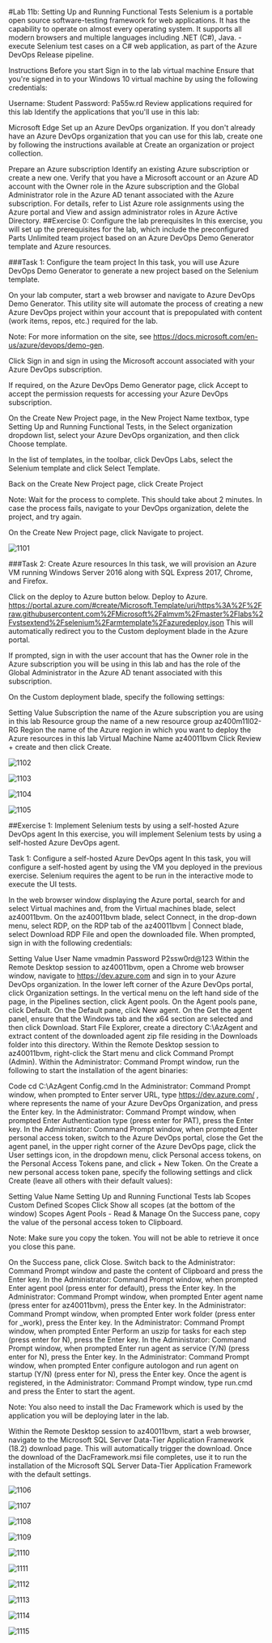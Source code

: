 #Lab 11b: Setting Up and Running Functional Tests
Selenium is a portable open source software-testing framework for web applications. It has the capability to operate on almost every operating system. It supports all modern browsers and multiple languages including .NET (C#), Java. - execute Selenium test cases on a C# web application, as part of the Azure DevOps Release pipeline.

Instructions
Before you start
Sign in to the lab virtual machine
Ensure that you're signed in to your Windows 10 virtual machine by using the following credentials:

Username: Student
Password: Pa55w.rd
Review applications required for this lab
Identify the applications that you'll use in this lab:

Microsoft Edge
Set up an Azure DevOps organization.
If you don't already have an Azure DevOps organization that you can use for this lab, create one by following the instructions available at Create an organization or project collection.

Prepare an Azure subscription
Identify an existing Azure subscription or create a new one.
Verify that you have a Microsoft account or an Azure AD account with the Owner role in the Azure subscription and the Global Administrator role in the Azure AD tenant associated with the Azure subscription. For details, refer to List Azure role assignments using the Azure portal and View and assign administrator roles in Azure Active Directory.
##Exercise 0: Configure the lab prerequisites
In this exercise, you will set up the prerequisites for the lab, which include the preconfigured Parts Unlimited team project based on an Azure DevOps Demo Generator template and Azure resources.

###Task 1: Configure the team project
In this task, you will use Azure DevOps Demo Generator to generate a new project based on the Selenium template.

On your lab computer, start a web browser and navigate to Azure DevOps Demo Generator. This utility site will automate the process of creating a new Azure DevOps project within your account that is prepopulated with content (work items, repos, etc.) required for the lab.

Note: For more information on the site, see https://docs.microsoft.com/en-us/azure/devops/demo-gen.

Click Sign in and sign in using the Microsoft account associated with your Azure DevOps subscription.

If required, on the Azure DevOps Demo Generator page, click Accept to accept the permission requests for accessing your Azure DevOps subscription.

On the Create New Project page, in the New Project Name textbox, type Setting Up and Running Functional Tests, in the Select organization dropdown list, select your Azure DevOps organization, and then click Choose template.

In the list of templates, in the toolbar, click DevOps Labs, select the Selenium template and click Select Template.

Back on the Create New Project page, click Create Project

Note: Wait for the process to complete. This should take about 2 minutes. In case the process fails, navigate to your DevOps organization, delete the project, and try again.

On the Create New Project page, click Navigate to project.

![1101](imagesEvidencia11/1101.PNG)

###Task 2: Create Azure resources
In this task, we will provision an Azure VM running Windows Server 2016 along with SQL Express 2017, Chrome, and Firefox.

Click on the deploy to Azure button below. Deploy to Azure. https://portal.azure.com/#create/Microsoft.Template/uri/https%3A%2F%2Fraw.githubusercontent.com%2FMicrosoft%2Falmvm%2Fmaster%2Flabs%2Fvstsextend%2Fselenium%2Farmtemplate%2Fazuredeploy.json
This will automatically redirect you to the Custom deployment blade in the Azure portal.

If prompted, sign in with the user account that has the Owner role in the Azure subscription you will be using in this lab and has the role of the Global Administrator in the Azure AD tenant associated with this subscription.

On the Custom deployment blade, specify the following settings:

Setting Value
Subscription the name of the Azure subscription you are using in this lab
Resource group the name of a new resource group az400m11l02-RG
Region the name of the Azure region in which you want to deploy the Azure resources in this lab
Virtual Machine Name az40011bvm
Click Review + create and then click Create.

![1102](imagesEvidencia11/1102.PNG)

![1103](imagesEvidencia11/1103.PNG)

![1104](imagesEvidencia11/1104.PNG)

![1105](imagesEvidencia11/1105.PNG)

##Exercise 1: Implement Selenium tests by using a self-hosted Azure DevOps agent
In this exercise, you will implement Selenium tests by using a self-hosted Azure DevOps agent.

Task 1: Configure a self-hosted Azure DevOps agent
In this task, you will configure a self-hosted agent by using the VM you deployed in the previous exercise. Selenium requires the agent to be run in the interactive mode to execute the UI tests.

In the web browser window displaying the Azure portal, search for and select Virtual machines and, from the Virtual machines blade, select az40011bvm.
On the az40011bvm blade, select Connect, in the drop-down menu, select RDP, on the RDP tab of the az40011bvm | Connect blade, select Download RDP File and open the downloaded file.
When prompted, sign in with the following credentials:

Setting Value
User Name vmadmin
Password P2ssw0rd@123
Within the Remote Desktop session to az40011bvm, open a Chrome web browser window, navigate to https://dev.azure.com and sign in to your Azure DevOps organization.
In the lower left corner of the Azure DevOps portal, click Organization settings.
In the vertical menu on the left hand side of the page, in the Pipelines section, click Agent pools.
On the Agent pools pane, click Default.
On the Default pane, click New agent.
On the Get the agent panel, ensure that the Windows tab and the x64 section are selected and then click Download.
Start File Explorer, create a directory C:\AzAgent and extract content of the downloaded agent zip file residing in the Downloads folder into this directory.
Within the Remote Desktop session to az40011bvm, right-click the Start menu and click Command Prompt (Admin).
Within the Administrator: Command Prompt window, run the following to start the installation of the agent binaries:

Code
cd C:\AzAgent
Config.cmd
In the Administrator: Command Prompt window, when prompted to Enter server URL, type https://dev.azure.com/ <your-DevOps-organization-name>, where <your-DevOps-organization-name> represents the name of your Azure DevOps Organization, and press the Enter key.
In the Administrator: Command Prompt window, when prompted Enter Authentication type (press enter for PAT), press the Enter key.
In the Administrator: Command Prompt window, when prompted Enter personal access token, switch to the Azure DevOps portal, close the Get the agent panel, in the upper right corner of the Azure DevOps page, click the User settings icon, in the dropdown menu, click Personal access tokens, on the Personal Access Tokens pane, and click + New Token.
On the Create a new personal access token pane, specify the following settings and click Create (leave all others with their default values):

Setting Value
Name Setting Up and Running Functional Tests lab
Scopes Custom Defined
Scopes Click Show all scopes (at the bottom of the window)
Scopes Agent Pools - Read & Manage
On the Success pane, copy the value of the personal access token to Clipboard.

Note: Make sure you copy the token. You will not be able to retrieve it once you close this pane.

On the Success pane, click Close.
Switch back to the Administrator: Command Prompt window and paste the content of Clipboard and press the Enter key.
In the Administrator: Command Prompt window, when prompted Enter agent pool (press enter for default), press the Enter key.
In the Administrator: Command Prompt window, when prompted Enter agent name (press enter for az40011bvm), press the Enter key.
In the Administrator: Command Prompt window, when prompted Enter work folder (press enter for \_work), press the Enter key.
In the Administrator: Command Prompt window, when prompted Enter Perform an uszip for tasks for each step (press enter for N), press the Enter key.
In the Administrator: Command Prompt window, when prompted Enter run agent as service (Y/N) (press enter for N), press the Enter key.
In the Administrator: Command Prompt window, when prompted Enter configure autologon and run agent on startup (Y/N) (press enter for N), press the Enter key.
Once the agent is registered, in the Administrator: Command Prompt window, type run.cmd and press the Enter to start the agent.

Note: You also need to install the Dac Framework which is used by the application you will be deploying later in the lab.

Within the Remote Desktop session to az40011bvm, start a web browser, navigate to the Microsoft SQL Server Data-Tier Application Framework (18.2) download page. This will automatically trigger the download.
Once the download of the DacFramework.msi file completes, use it to run the installation of the Microsoft SQL Server Data-Tier Application Framework with the default settings.

![1106](imagesEvidencia11/1106.PNG)

![1107](imagesEvidencia11/1107.PNG)

![1108](imagesEvidencia11/1108.PNG)

![1109](imagesEvidencia11/1109.PNG)

![1110](imagesEvidencia11/1110.PNG)

![1111](imagesEvidencia11/1111.PNG)

![1112](imagesEvidencia11/1112.PNG)

![1113](imagesEvidencia11/1113.PNG)

![1114](imagesEvidencia11/1114.PNG)

![1115](imagesEvidencia11/1115.PNG)
